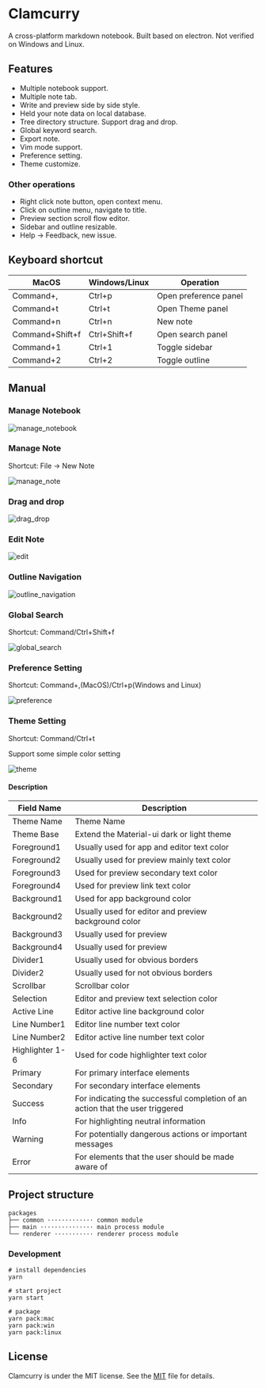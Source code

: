 # Clamcurry

A cross-platform markdown notebook. Built based on electron. Not verified on Windows and Linux.

## Features

- Multiple notebook support.
- Multiple note tab.
- Write and preview side by side style.
- Held your note data on local database.
- Tree directory structure. Support drag and drop.
- Global keyword search.
- Export note.
- Vim mode support.
- Preference setting.
- Theme customize.

### Other operations

- Right click note button, open context menu.
- Click on outline menu, navigate to title.
- Preview section scroll flow editor.
- Sidebar and outline resizable.
- Help -> Feedback, new issue.

## Keyboard shortcut

| MacOS           | Windows/Linux | Operation             |
|-----------------|---------------|-----------------------|
| Command+,       | Ctrl+p        | Open preference panel |
| Command+t       | Ctrl+t        | Open Theme panel      |
| Command+n       | Ctrl+n        | New note              |
| Command+Shift+f | Ctrl+Shift+f  | Open search panel     |
| Command+1       | Ctrl+1        | Toggle sidebar        |
| Command+2       | Ctrl+2        | Toggle outline        |

## Manual

### Manage Notebook

![manage_notebook](packages/main/assets/readme/manage_notebook.gif "manage_notebook")

### Manage Note

Shortcut: File -> New Note

![manage_note](packages/main/assets/readme/manage_note.gif "manage_note")

### Drag and drop

![drag_drop](packages/main/assets/readme/drag_drop.gif "drag_drop")

### Edit Note

![edit](packages/main/assets/readme/edit.gif "edit")

### Outline Navigation

![outline_navigation](packages/main/assets/readme/outline_navigation.gif "outline_navigation")

### Global Search

Shortcut: Command/Ctrl+Shift+f

![global_search](packages/main/assets/readme/global_search.gif "global_search")

### Preference Setting

Shortcut: Command+,(MacOS)/Ctrl+p(Windows and Linux)

![preference](packages/main/assets/readme/preference.gif "preference")

### Theme Setting

Shortcut: Command/Ctrl+t

Support some simple color setting

![theme](packages/main/assets/readme/theme.gif "theme")

#### Description

| Field Name      | Description                                                                   |
|-----------------|-------------------------------------------------------------------------------|
| Theme Name      | Theme Name                                                                    |
| Theme Base      | Extend the Material-ui dark or light theme                                    |
| Foreground1     | Usually used for app and editor text color                                    |
| Foreground2     | Usually used for preview mainly text color                                    |
| Foreground3     | Used for preview secondary text color                                         |
| Foreground4     | Used for preview link text color                                              |
| Background1     | Used for app background color                                                 |
| Background2     | Usually used for editor and preview background color                          |
| Background3     | Usually used for preview                                                      |
| Background4     | Usually used for preview                                                      |
| Divider1        | Usually used for obvious borders                                              |
| Divider2        | Usually used for not obvious borders                                          |
| Scrollbar       | Scrollbar color                                                               |
| Selection       | Editor and preview text selection color                                       |
| Active Line     | Editor active line background color                                           |
| Line Number1    | Editor line number text color                                                 |
| Line Number2    | Editor active line number text color                                          |
| Highlighter 1-6 | Used for code highlighter text color                                          |
| Primary         | For primary interface elements                                                |
| Secondary       | For secondary interface elements                                              |
| Success         | For indicating the successful completion of an action that the user triggered |
| Info            | For highlighting neutral information                                          |
| Warning         | For potentially dangerous actions or important messages                       |
| Error           | For elements that the user should be made aware of                            |

## Project structure

```text
packages
├── common ············· common module
├── main ··············· main process module
└── renderer ··········· renderer process module
```

### Development

```shell
# install dependencies
yarn

# start project
yarn start

# package
yarn pack:mac
yarn pack:win
yarn pack:linux
```

## License

Clamcurry is under the MIT license. See the [MIT](./LICENSE) file for details.
